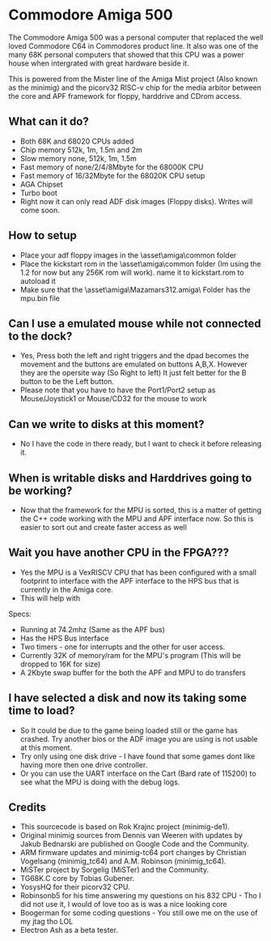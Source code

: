 # Commodore Amiga 500

The Commodore Amiga 500 was a personal computer that replaced the well loved Commodore C64 in Commodores product line. It also was one of the many 68K personal computers that showed that this CPU was a power house when intergrated with great hardware beside it.

This is powered from the Mister line of the Amiga Mist project (Also known as the minimig) and the picorv32 RISC-v chip for the media arbitor between the core and APF framework for floppy, harddrive and CDrom access.

## What can it do?
* Both 68K and 68020 CPUs added
* Chip memory 512k, 1m, 1.5m and 2m
* Slow memory none, 512k, 1m, 1.5m
* Fast memory of none/2/4/8Mbyte for the 68000K CPU
* Fast memory of 16/32Mbyte for the 68020K CPU setup
* AGA Chipset
* Turbo boot
* Right now it can only read ADF disk images (Floppy disks). Writes will come soon.

## How to setup
* Place your adf floppy images in the \asset\amiga\common folder
* Place the kickstart rom in the \asset\amiga\common folder (Im using the 1.2 for now but any 256K rom will work). name it to kickstart.rom to autoload it
* Make sure that the \asset\amiga\Mazamars312.amiga\ Folder has the mpu.bin file

## Can I use a emulated mouse while not connected to the dock?

* Yes, Press both the left and right triggers and the dpad becomes the movement and the buttons are emulated on buttons A,B,X. However they are the opersite way (So Right to left) It just felt better for the B button to be the Left button. 
* Please note that you have to have the Port1/Port2 setup as Mouse/Joystick1 or Mouse/CD32 for the mouse to work

## Can we write to disks at this moment?

* No I have the code in there ready, but I want to check it before releasing it.

## When is writable disks and Harddrives going to be working?

* Now that the framework for the MPU is sorted, this is a matter of getting the C++ code working with the MPU and APF interface now. So this is easier to sort out and create faster access as well

## Wait you have another CPU in the FPGA???

* Yes the MPU is a VexRISCV CPU that has been configured with a small footprint to interface with the APF interface to the HPS bus that is currently in the Amiga core.
* This will help with 

Specs:
* Running at 74.2mhz (Same as the APF bus)
* Has the HPS Bus interface 
* Two timers - one for interrupts and the other for user access.
* Currently 32K of memory/ram for the MPU's program (This will be dropped to 16K for size)
* A 2Kbyte swap buffer for the both the APF and MPU to do transfers 

## I have selected a disk and now its taking some time to load?

* So It could be due to the game being loaded still or the game has crashed. Try another bios or the ADF image you are using is not usable at this moment.
* Try only using one disk drive - I have found that some games dont like having more then one drive controller.
* Or you can use the UART interface on the Cart (Bard rate of 115200) to see what the MPU is doing with the debug logs.

## Credits

* This sourcecode is based on Rok Krajnc project (minimig-de1).
* Original minimig sources from Dennis van Weeren with updates by Jakub Bednarski are published on Google Code and the Community.
* ARM firmware updates and minimig-tc64 port changes by Christian Vogelsang (minimig_tc64) and A.M. Robinson (minimig_tc64).
* MiSTer project by Sorgelig (MiSTer) and the Community.
* TG68K.C core by Tobias Gubener.
* YosysHQ for their picorv32 CPU.
* Robinsonb5 for his time answering my questions on his 832 CPU - Tho I did not use it, I would of love too as is was a nice looking core
* Boogerman for some coding questions - You still owe me on the use of my jtag tho LOL
* Electron Ash as a beta tester.
